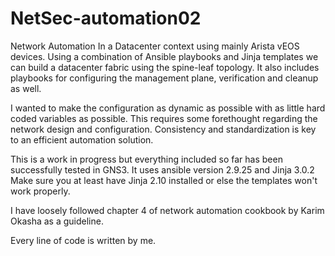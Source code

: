# NetSec-automation02

Network Automation In a Datacenter context using mainly Arista vEOS devices.
Using a combination of Ansible playbooks and Jinja templates we can build a datacenter fabric using the spine-leaf topology.
It also includes playbooks for configuring the management plane, verification and cleanup as well.

I wanted to make the configuration as dynamic as possible with as little hard coded variables as possible.
This requires some forethought regarding the network design and configuration.
Consistency and standardization is key to an efficient automation solution.

This is a work in progress but everything included so far has been successfully tested in GNS3.
It uses ansible version 2.9.25 and Jinja 3.0.2
Make sure you at least have Jinja 2.10 installed or else the templates won't work properly.

I have loosely followed chapter 4 of network automation cookbook by Karim Okasha as a guideline.

Every line of code is written by me.
